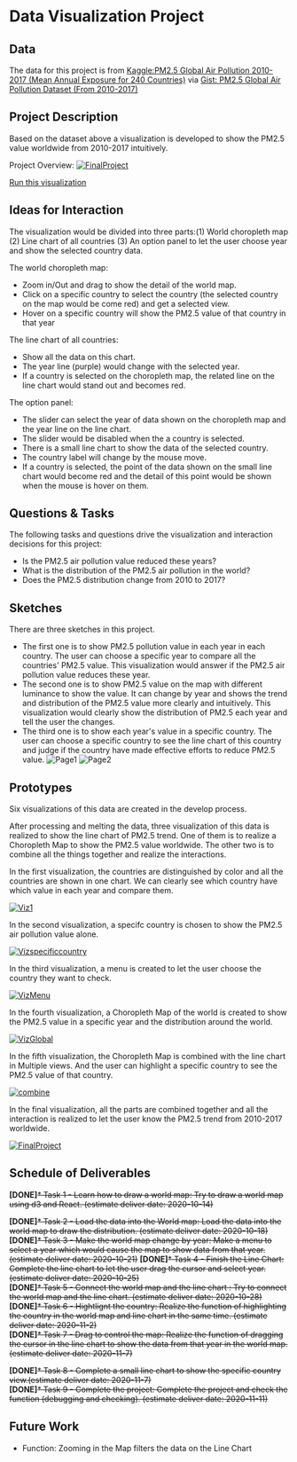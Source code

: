 # Data Visualization Project

## Data

The data for this project is from  [Kaggle:PM2.5 Global Air Pollution 2010-2017 (Mean Annual Exposure for 240 Countries)](https://www.kaggle.com/kweinmeister/pm25-global-air-pollution-20102017) via [Gist: PM2.5 Global Air Pollution Dataset (From 2010-2017)](https://gist.github.com/rioto9858/169d0de7a0e01e996ece1be53b1b79b9)

## Project Description

Based on the dataset above a visualization is developed to show the PM2.5 value worldwide from 2010-2017 intuitively.

Project Overview:
[![FinalProject](https://user-images.githubusercontent.com/49369552/97757338-e73e3480-1ad2-11eb-8ab8-97d8941c09b7.png)](https://vizhub.com/rioto9858/bbc505c2d4cb467592bf28d9c9a1e668)

[Run this visualization](https://vizhub.com/rioto9858/bbc505c2d4cb467592bf28d9c9a1e668)

## Ideas for Interaction

The visualization would be divided into three parts:(1) World choropleth map (2) Line chart of all countries (3) An option panel to let the user choose year and show the selected country data.

The world choropleth map:
* Zoom in/Out and drag to show the detail of the world map.
* Click on a specific country to select the country (the selected country on the map would be come red) and get a selected view.
* Hover on a specific country will show the PM2.5 value of that country in that year

The line chart of all countries:
* Show all the data on this chart.
* The year line (purple) would change with the selected year.
* If a country is selected on the choropleth map, the related line on the line chart would stand out and becomes red.

The option panel:
* The slider can select the year of data shown on the choropleth map and the year line on the line chart.
* The slider would be disabled when the a country is selected.
* There is a small line chart to show the data of the selected country.
* The country label will change by the mouse move.
* If a country is selected, the point of the data shown on the small line chart would become red and the detail of this point would be shown when the mouse is hover on them.


## Questions & Tasks

The following tasks and questions drive the visualization and interaction decisions for this project:

 * Is the PM2.5 air pollution value reduced these years?
 * What is the distribution of the PM2.5 air pollution in the world? 
 * Does the PM2.5 distribution change from 2010 to 2017?

## Sketches

There are three sketches in this project.
* The first one is to show PM2.5 pollution value in each year in each country. The user can choose a specific year to compare all the countries' PM2.5 value. This visualization would answer if the PM2.5 air pollution value reduces these year.
* The second one is to show PM2.5 value on the map with different luminance to show the value. It can change by year and shows the trend and distribution of the PM2.5 value more clearly and intuitively. This visualization would clearly show the distribution of PM2.5 each year and tell the user the changes.
* The third one is to show each year's value in a specific country. The user can choose a specific country to see the line chart of this country and judge if the country have made effective efforts to reduce PM2.5 value.
![Page1](https://user-images.githubusercontent.com/49369552/94345692-caa36e00-fff5-11ea-8726-27dab6693e54.jpg)
![Page2](https://user-images.githubusercontent.com/49369552/94345964-6e414e00-fff7-11ea-8fc9-2d728157a3b5.jpg)

## Prototypes

Six visualizations of this data are created in the develop process. 

After processing and melting the data, three visualization of this data is realized to show the line chart of PM2.5 trend. One of them is to realize a Choropleth Map to show the PM2.5 value worldwide. The other two is to combine all the things together and realize the interactions.

In the first visualization, the countries are distinguished by color and all the countries are shown in one chart. We can clearly see which country have which value in each year and compare them.

[![Viz1](https://user-images.githubusercontent.com/49369552/94346090-5c13df80-fff8-11ea-9190-8db518ded736.png)](https://vizhub.com/rioto9858/b2a7232644da4eb18c2fb6ed690ef5b9)

In the second visualization, a specifc country is chosen to show the PM2.5 air pollution value alone.

[![Vizspecificcountry](https://user-images.githubusercontent.com/49369552/94346277-7e5a2d00-fff9-11ea-9af3-62bef204e1b3.png)](https://vizhub.com/rioto9858/2d180c90d21148f9a241ffa110670845)

In the third visualization, a menu is created to let the user choose the country they want to check.

[![VizMenu](https://user-images.githubusercontent.com/49369552/95296371-ae4dcf80-0846-11eb-91f7-dabfee2f21f2.png)](https://vizhub.com/rioto9858/ecaaddfb735345189bd28722a3167731)

In the fourth visualization, a Choropleth Map of the world is created to show the PM2.5 value in a specific year and the distribution around the world.

[![VizGlobal](https://user-images.githubusercontent.com/49369552/95713455-94d8c900-0c34-11eb-9010-f0df4fce0599.png)](https://vizhub.com/rioto9858/8b93000aebda4b828985a428d19edade)

In the fifth visualization, the Choropleth Map is combined with the line chart in Multiple views. And the user can highlight a specific country to see the PM2.5 value of that country.

[![combine](https://user-images.githubusercontent.com/49369552/97065319-967e8700-157a-11eb-8e97-760957284542.png)](https://vizhub.com/rioto9858/a7f67ce64d59425dbe8c69dae9c2e5d9)

In the final visualization, all the parts are combined together and all the interaction is realized to let the user know the PM2.5 trend from 2010-2017 worldwide.

[![FinalProject](https://user-images.githubusercontent.com/49369552/97757338-e73e3480-1ad2-11eb-8ab8-97d8941c09b7.png)](https://vizhub.com/rioto9858/bbc505c2d4cb467592bf28d9c9a1e668)

## Schedule of Deliverables
      
**[DONE]**~~* Task 1 - Learn how to draw a world map: Try to draw a world map using d3 and React.  (estimate deliver date: 2020-10-14)~~

**[DONE]**~~* Task 2 - Load the data into the World map: Load the data into the world map to draw the distribution.  (estimate deliver date: 2020-10-18)~~  
**[DONE]**~~* Task 3 - Make the world map change by year: Make a menu to select a year which would cause the map to show data from that year.  (estimate deliver date: 2020-10-21)~~
**[DONE]**~~* Task 4 - Finish the Line Chart: Complete the line chart to let the user drag the cursor and select year.  (estimate deliver date: 2020-10-25)~~  
**[DONE]**~~* Task 5 - Connect the world map and the line chart : Try to connect the world map and the line chart.  (estimate deliver date: 2020-10-28)~~  
**[DONE]**~~* Task 6 - Hightlignt the country: Realize the function of highlighting the country in the world map and line chart in the same time. (estimate deliver date: 2020-11-2)~~   
**[DONE]**~~* Task 7 - Drag to control the map: Realize the function of dragging the cursor in the line chart to show the data from that year in the world map.  (estimate deliver date: 2020-11-7)~~

**[DONE]**~~* Task 8 - Complete a small line chart to show the specific country view.(estimate deliver date: 2020-11-7)~~  
**[DONE]**~~* Task 9 - Complete the project: Complete the project and check the function (debugging and checking).  (estimate deliver date: 2020-11-11)~~  

## Future Work 
* Function: Zooming in the Map filters the data on the Line Chart
